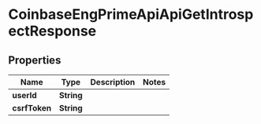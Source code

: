 
# CoinbaseEngPrimeApiApiGetIntrospectResponse

## Properties
Name | Type | Description | Notes
------------ | ------------- | ------------- | -------------
**userId** | **String** |  | 
**csrfToken** | **String** |  | 



